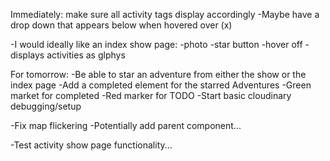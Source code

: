 Immediately: make sure all activity tags display accordingly
  -Maybe have a drop down that appears below when hovered over (x)

-I would ideally like an index show page:
  -photo
  -star button
  -hover off
      -displays activities as glphys


For tomorrow:
  -Be able to star an adventure from either the show or the index page
  -Add a completed element for the starred Adventures
    -Green market for completed
    -Red marker for TODO
  -Start basic cloudinary debugging/setup

-Fix map flickering
  -Potentially add parent component...

-Test activity show page functionality...
